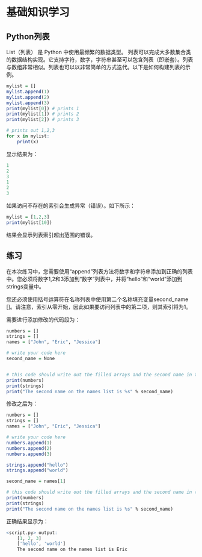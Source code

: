 # **基础知识学习**

## **Python列表**

List（列表） 是 Python 中使用最频繁的数据类型。
列表可以完成大多数集合类的数据结构实现。它支持字符，数字，字符串甚至可以包含列表（即嵌套）。列表与数组非常相似。列表也可以以非常简单的方式迭代。以下是如何构建列表的示例。

```r
mylist = []
mylist.append(1)
mylist.append(2)
mylist.append(3)
print(mylist[0]) # prints 1
print(mylist[1]) # prints 2
print(mylist[2]) # prints 3

# prints out 1,2,3
for x in mylist:
    print(x)
```

显示结果为：
```r
1
2
3
1
2
3
```

如果访问不存在的索引会生成异常（错误）。如下所示：
```r
mylist = [1,2,3]
print(mylist[10])
```
结果会显示列表索引超出范围的错误。

## **练习**

在本次练习中，您需要使用“append”列表方法将数字和字符串添加到正确的列表中。您必须将数字1,2和3添加到“数字”列表中，并将“hello”和“world”添加到strings变量中。

您还必须使用括号运算符在名称列表中使用第二个名称填充变量second_name []。请注意，索引从零开始，因此如果要访问列表中的第二项，则其索引将为1。

需要进行添加修改的代码段为：

```r
numbers = []
strings = []
names = ["John", "Eric", "Jessica"]

# write your code here
second_name = None


# this code should write out the filled arrays and the second name in the names list (Eric).
print(numbers)
print(strings)
print("The second name on the names list is %s" % second_name)
```

修改之后为：

```r
numbers = []
strings = []
names = ["John", "Eric", "Jessica"]

# write your code here
numbers.append(1)
numbers.append(2)
numbers.append(3)

strings.append("hello")
strings.append("world")

second_name = names[1]

# this code should write out the filled arrays and the second name in the names list (Eric).
print(numbers)
print(strings)
print("The second name on the names list is %s" % second_name)
```

正确结果显示为：

```r
<script.py> output:
    [1, 2, 3]
    ['hello', 'world']
    The second name on the names list is Eric
```
